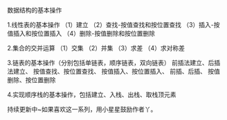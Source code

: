 数据结构的基本操作

1.线性表的基本操作
  （1）建立
  （2）查找-按值查找和按位置查找
  （3）插入-按值插入和按位置插入
  （4）删除-按值删除和按位置删除
  
2.集合的交并运算
  （1）交集
  （2）并集
  （3）求差
  （4）求对称差
  
3.链表的基本操作（分别包括单链表，顺序链表，双向链表）
  前插法建立、后插法建立、
  按值查找、按位置查找、
  按值插入、按位置插入、
  前插、后插、
  按值删除、按位置删除
  
4.实现顺序栈的基本操作，包括建立、入栈、出栈、取栈顶元素


  持续更新中~如果喜欢这一系列，用小星星鼓励作者丫。
